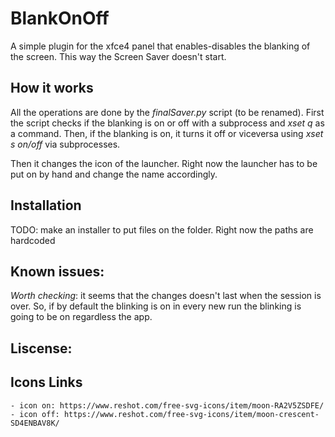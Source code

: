 
# BlankOnOff

A simple plugin for the xfce4 panel that enables-disables the blanking of the screen. This way the
Screen Saver doesn't start.

## How it works

All the operations are done by the *finalSaver.py* script (to be renamed). 
First the script checks if the blanking is on or off with a subprocess and
*xset q* as a command. Then, if the blanking is on, it turns it off or viceversa
using *xset s on/off* via subprocesses.

Then it changes the icon of the launcher. Right now the launcher has to be put on by hand
and change the name accordingly.


## Installation
 TODO: make an installer to put files on the folder. Right now the paths are hardcoded

## Known issues:

*Worth checking*: it seems that the changes doesn't last when the session is over. So, if by default the blinking is on 
in every new run the blinking is going to be on regardless the app.


## Liscense:

	

## Icons Links

	- icon on: https://www.reshot.com/free-svg-icons/item/moon-RA2V5ZSDFE/
	- icon off: https://www.reshot.com/free-svg-icons/item/moon-crescent-SD4ENBAV8K/
